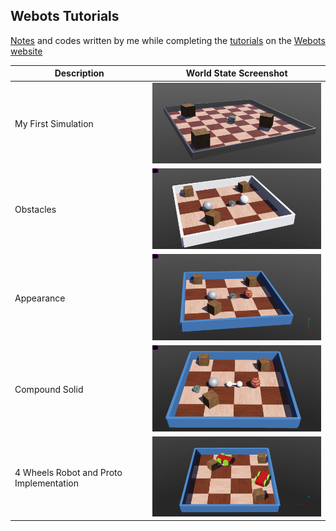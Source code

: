 ## Webots Tutorials

[Notes](https://docs.google.com/viewer?url=https://github.com/trunc8/Webots_Tutorial/blob/master/Webots_Tutorials_Notes.pdf?raw=true) and codes written by me while completing the [tutorials](https://cyberbotics.com/doc/guide/tutorials) on the [Webots website](https://cyberbotics.com/)

| Description | World State Screenshot |
| ------ | ------ |
| My First Simulation | <img src="https://github.com/trunc8/webots_tutorial/blob/assets/my_first_simulation.png" width="400">  |
| Obstacles | <img src="https://github.com/trunc8/webots_tutorial/blob/assets/obstacles.png" width="400">  |
| Appearance | <img src="https://github.com/trunc8/webots_tutorial/blob/assets/appearance.png" width="400">  |
| Compound Solid | <img src="https://github.com/trunc8/webots_tutorial/blob/assets/compound_solid.png" width="400">  |
| 4 Wheels Robot and Proto Implementation | <img src="https://github.com/trunc8/webots_tutorial/blob/assets/4_wheeled_robot_and_proto.png" width="400">  |
